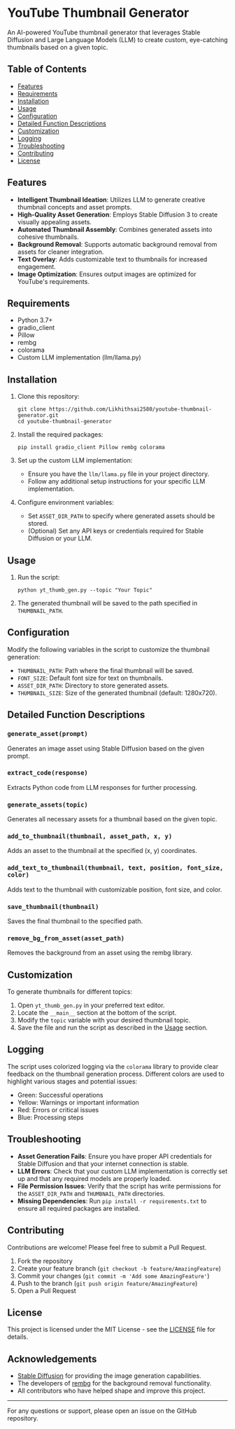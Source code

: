 # YouTube Thumbnail Generator

An AI-powered YouTube thumbnail generator that leverages Stable Diffusion and Large Language Models (LLM) to create custom, eye-catching thumbnails based on a given topic.

## Table of Contents

- [Features](#features)
- [Requirements](#requirements)
- [Installation](#installation)
- [Usage](#usage)
- [Configuration](#configuration)
- [Detailed Function Descriptions](#detailed-function-descriptions)
- [Customization](#customization)
- [Logging](#logging)
- [Troubleshooting](#troubleshooting)
- [Contributing](#contributing)
- [License](#license)

## Features

- **Intelligent Thumbnail Ideation**: Utilizes LLM to generate creative thumbnail concepts and asset prompts.
- **High-Quality Asset Generation**: Employs Stable Diffusion 3 to create visually appealing assets.
- **Automated Thumbnail Assembly**: Combines generated assets into cohesive thumbnails.
- **Background Removal**: Supports automatic background removal from assets for cleaner integration.
- **Text Overlay**: Adds customizable text to thumbnails for increased engagement.
- **Image Optimization**: Ensures output images are optimized for YouTube's requirements.

## Requirements

- Python 3.7+
- gradio_client
- Pillow
- rembg
- colorama
- Custom LLM implementation (llm/llama.py)

## Installation

1. Clone this repository:
   ```
   git clone https://github.com/Likhithsai2580/youtube-thumbnail-generator.git
   cd youtube-thumbnail-generator
   ```

2. Install the required packages:
   ```
   pip install gradio_client Pillow rembg colorama
   ```

3. Set up the custom LLM implementation:
   - Ensure you have the `llm/llama.py` file in your project directory.
   - Follow any additional setup instructions for your specific LLM implementation.

4. Configure environment variables:
   - Set `ASSET_DIR_PATH` to specify where generated assets should be stored.
   - (Optional) Set any API keys or credentials required for Stable Diffusion or your LLM.

## Usage

1. Run the script:
   ```
   python yt_thumb_gen.py --topic "Your Topic"
   ```
2. The generated thumbnail will be saved to the path specified in `THUMBNAIL_PATH`.

## Configuration

Modify the following variables in the script to customize the thumbnail generation:

- `THUMBNAIL_PATH`: Path where the final thumbnail will be saved.
- `FONT_SIZE`: Default font size for text on thumbnails.
- `ASSET_DIR_PATH`: Directory to store generated assets.
- `THUMBNAIL_SIZE`: Size of the generated thumbnail (default: 1280x720).

## Detailed Function Descriptions

### `generate_asset(prompt)`
Generates an image asset using Stable Diffusion based on the given prompt.

### `extract_code(response)`
Extracts Python code from LLM responses for further processing.

### `generate_assets(topic)`
Generates all necessary assets for a thumbnail based on the given topic.

### `add_to_thumbnail(thumbnail, asset_path, x, y)`
Adds an asset to the thumbnail at the specified (x, y) coordinates.

### `add_text_to_thumbnail(thumbnail, text, position, font_size, color)`
Adds text to the thumbnail with customizable position, font size, and color.

### `save_thumbnail(thumbnail)`
Saves the final thumbnail to the specified path.

### `remove_bg_from_asset(asset_path)`
Removes the background from an asset using the rembg library.

## Customization

To generate thumbnails for different topics:

1. Open `yt_thumb_gen.py` in your preferred text editor.
2. Locate the `__main__` section at the bottom of the script.
3. Modify the `topic` variable with your desired thumbnail topic.
4. Save the file and run the script as described in the [Usage](#usage) section.

## Logging

The script uses colorized logging via the `colorama` library to provide clear feedback on the thumbnail generation process. Different colors are used to highlight various stages and potential issues:

- Green: Successful operations
- Yellow: Warnings or important information
- Red: Errors or critical issues
- Blue: Processing steps

## Troubleshooting

- **Asset Generation Fails**: Ensure you have proper API credentials for Stable Diffusion and that your internet connection is stable.
- **LLM Errors**: Check that your custom LLM implementation is correctly set up and that any required models are properly loaded.
- **File Permission Issues**: Verify that the script has write permissions for the `ASSET_DIR_PATH` and `THUMBNAIL_PATH` directories.
- **Missing Dependencies**: Run `pip install -r requirements.txt` to ensure all required packages are installed.

## Contributing

Contributions are welcome! Please feel free to submit a Pull Request.

1. Fork the repository
2. Create your feature branch (`git checkout -b feature/AmazingFeature`)
3. Commit your changes (`git commit -m 'Add some AmazingFeature'`)
4. Push to the branch (`git push origin feature/AmazingFeature`)
5. Open a Pull Request

## License

This project is licensed under the MIT License - see the [LICENSE](LICENSE) file for details.

## Acknowledgements

- [Stable Diffusion](https://stability.ai/) for providing the image generation capabilities.
- The developers of [rembg](https://github.com/danielgatis/rembg) for the background removal functionality.
- All contributors who have helped shape and improve this project.

---

For any questions or support, please open an issue on the GitHub repository.